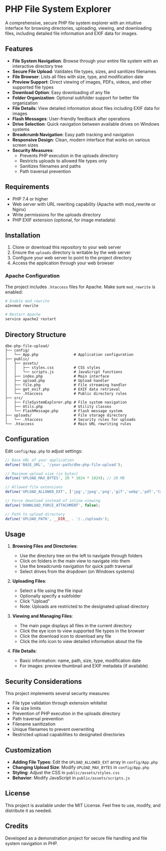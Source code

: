 # PHP File System Explorer

A comprehensive, secure PHP file system explorer with an intuitive interface for browsing directories, uploading, viewing, and downloading files, including detailed file information and EXIF data for images.

## Features

- **File System Navigation**: Browse through your entire file system with an interactive directory tree
- **Secure File Upload**: Validates file types, sizes, and sanitizes filenames
- **File Browser**: Lists all files with size, type, and modification date
- **Preview Support**: Direct viewing of images, PDFs, videos, and other supported file types
- **Download Option**: Easy downloading of any file
- **Folder Organization**: Optional subfolder support for better file organization
- **File Details**: View detailed information about files including EXIF data for images
- **Flash Messages**: User-friendly feedback after operations
- **Drive Selection**: Quick navigation between available drives on Windows systems
- **Breadcrumb Navigation**: Easy path tracking and navigation
- **Responsive Design**: Clean, modern interface that works on various screen sizes
- **Security Measures**: 
  - Prevents PHP execution in the uploads directory
  - Restricts uploads to allowed file types only
  - Sanitizes filenames and paths
  - Path traversal prevention

## Requirements

- PHP 7.4 or higher
- Web server with URL rewriting capability (Apache with mod_rewrite or Nginx)
- Write permissions for the uploads directory
- PHP EXIF extension (optional, for image metadata)

## Installation

1. Clone or download this repository to your web server
2. Ensure the `uploads` directory is writable by the web server
3. Configure your web server to point to the project directory
4. Access the application through your web browser

### Apache Configuration

The project includes `.htaccess` files for Apache. Make sure `mod_rewrite` is enabled:

```apache
# Enable mod_rewrite
a2enmod rewrite

# Restart Apache
service apache2 restart
```

## Directory Structure

```
dbe-php-file-upload/
├── config/
│   └── App.php                # Application configuration
├── public/
│   ├── assets/
│   │   ├── styles.css         # CSS styles
│   │   └── scripts.js         # JavaScript functions
│   ├── index.php              # Main interface
│   ├── upload.php             # Upload handler
│   ├── file.php               # File streaming handler
│   ├── get_exif.php           # EXIF data retrieval
│   └── .htaccess              # Public directory rules
├── src/
│   ├── FileSystemExplorer.php # File system navigation
│   ├── Utils.php              # Utility classes
│   └── FlashMessage.php       # Flash message system
├── uploads/                   # File storage directory
│   └── .htaccess              # Security rules for uploads
└── .htaccess                  # Main URL rewriting rules
```

## Configuration

Edit `config/App.php` to adjust settings:

```php
// Base URL of your application
define('BASE_URL', '/your-path/dbe-php-file-upload');

// Maximum upload size (in bytes)
define('UPLOAD_MAX_BYTES', 20 * 1024 * 1024); // 20 MB

// Allowed file extensions
define('UPLOAD_ALLOWED_EXT', ['jpg','jpeg','png','gif','webp','pdf','txt','md','mp3','mp4']);

// Force download instead of inline viewing
define('DOWNLOAD_FORCE_ATTACHMENT', false);

// Path to upload directory
define('UPLOAD_PATH', __DIR__ . '/../uploads');
```

## Usage

1. **Browsing Files and Directories**:
   - Use the directory tree on the left to navigate through folders
   - Click on folders in the main view to navigate into them
   - Use the breadcrumb navigation for quick path traversal
   - Select drives from the dropdown (on Windows systems)

2. **Uploading Files**:
   - Select a file using the file input
   - Optionally specify a subfolder
   - Click "Upload"
   - Note: Uploads are restricted to the designated upload directory

3. **Viewing and Managing Files**:
   - The main page displays all files in the current directory
   - Click the eye icon to view supported file types in the browser
   - Click the download icon to download any file
   - Click the info icon to view detailed information about the file

4. **File Details**:
   - Basic information: name, path, size, type, modification date
   - For images: preview thumbnail and EXIF metadata (if available)

## Security Considerations

This project implements several security measures:

- File type validation through extension whitelist
- File size limits
- Prevention of PHP execution in the uploads directory
- Path traversal prevention
- Filename sanitization
- Unique filenames to prevent overwriting
- Restricted upload capabilities to designated directories

## Customization

- **Adding File Types**: Edit the `UPLOAD_ALLOWED_EXT` array in `config/App.php`
- **Changing Upload Size**: Modify `UPLOAD_MAX_BYTES` in `config/App.php`
- **Styling**: Adjust the CSS in `public/assets/styles.css`
- **Behavior**: Modify JavaScript in `public/assets/scripts.js`

## License

This project is available under the MIT License. Feel free to use, modify, and distribute it as needed.

## Credits

Developed as a demonstration project for secure file handling and file system navigation in PHP.